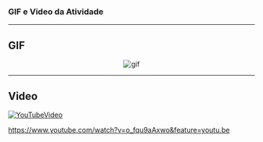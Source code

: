### GIF e Video da Atividade

---

## GIF
<p align="center">
 <img align="center" alt="gif" src="https://i.imgur.com/mmMNims.gif" />
 </p>

---

## Video

[![YouTubeVideo](https://img.youtube.com/vi/o_fqu9aAxwo/0.jpg)](https://www.youtube.com/watch?v=o_fqu9aAxwo)

https://www.youtube.com/watch?v=o_fqu9aAxwo&feature=youtu.be
